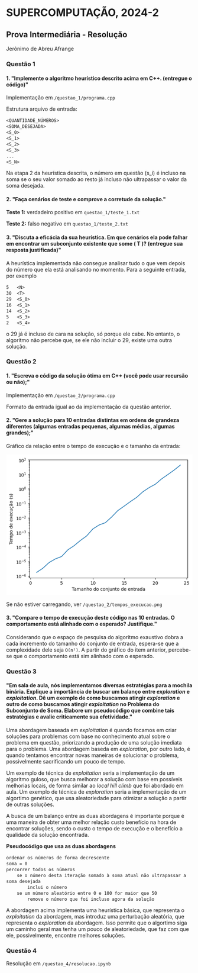 # SUPERCOMPUTAÇÃO, 2024-2

## Prova Intermediária - Resolução

Jerônimo de Abreu Afrange

### Questão 1

#### 1. "Implemente o algoritmo heurístico descrito acima em C++. (entregue o código)"

Implementação em `/questao_1/programa.cpp`

Estrutura arquivo de entrada:

    <QUANTIDADE_NÚMEROS>
    <SOMA_DESEJADA>
    <S_0>
    <S_1>
    <S_2>
    <S_3>
    ...
    <S_N>

Na etapa 2 da heurística descrita, o número em questão (s_i) é incluso na soma se o seu valor somado ao resto já incluso não ultrapassar o valor da soma desejada.

#### 2. "Faça cenários de teste e comprove a corretude da solução."

**Teste 1:** verdadeiro positivo em `questao_1/teste_1.txt`

**Teste 2:** falso negativo em `questao_1/teste_2.txt`

#### 3. "Discuta a eficácia da sua heurística. Em que cenários ela pode falhar em encontrar um subconjunto existente que some \( T \)? (entregue sua resposta justificada)"

A heurística implementada não consegue analisar tudo o que vem depois do número que ela está analisando no momento. Para a seguinte entrada, por exemplo

    5   <N>
    30  <T>
    29  <S_0>
    16  <S_1>
    14  <S_2>
    5   <S_3>
    2   <S_4>

o 29 já é incluso de cara na solução, só porque ele cabe. No entanto, o algoritmo não percebe que, se ele não incluir o 29, existe uma outra solução.

### Questão 2

#### 1. "Escreva o código da solução ótima em C++ (você pode usar recursão ou não);"

Implementação em `/questao_2/programa.cpp`

Formato da entrada igual ao da implementação da questão anterior.

#### 2. "Gere a solução para 10 entradas distintas em ordens de grandeza diferentes (algumas entradas pequenas, algumas médias, algumas grandes);"

Gráfico da relação entre o tempo de execução e o tamanho da entrada:

![Tempos de execução](questao_2/tempos_execucao.png)

Se não estiver carregando, ver `/questao_2/tempos_execucao.png`

#### 3. "Compare o tempo de execução deste código nas 10 entradas. O comportamento está alinhado com o esperado? Justifique."

Considerando que o espaço de pesquisa do algoritmo exaustivo dobra a cada incremento do tamanho do conjunto de entrada, espera-se que a complexidade dele seja `O(n²)`. A partir do gráfico do item anterior, percebe-se que o comportamento está sim alinhado com o esperado.

### Questão 3

#### "Em sala de aula, nós implementamos diversas estratégias para a mochila binária. Explique a importância de buscar um balanço entre _exploration_ e _exploitation_. Dê um exemplo de como buscamos atingir _exploration_ e outro de como buscamos atingir _exploitation_ no Problema do Subconjunto de Soma. Elabore um pseudocódigo que combine tais estratégias e avalie criticamente sua efetividade."

Uma abordagem baseada em _exploitation_ é quando focamos em criar soluções para problemas com base no conhecimento atual sobre o problema em questão, priorizando a produção de uma solução imediata para o problema. Uma abordagem baseda em _exploration_, por outro lado, é quando tentamos encontrar novas maneiras de solucionar o problema, possivelmente sacrificando um pouco de tempo.

Um exemplo de técnica de _exploitation_ seria a implementação de um algoritmo guloso, que busca melhorar a solução com base em possíveis melhorias locais, de forma similar ao _local hill climb_ que foi abordado em aula. Um exemplo de técnica de _exploration_ seria a implementação de um algortimo genético, que usa aleatoriedade para otimizar a solução a partir de outras soluções.

A busca de um balanço entre as duas abordagens é importante porque é uma maneira de obter uma melhor relação custo benefício na hora de encontrar soluções, sendo o custo o tempo de execução e o benefício a qualidade da solução encontrada.

**Pseudocódigo que usa as duas abordagens**

    ordenar os números de forma decrescente
    soma = 0
    percorrer todos os números
        se o número desta iteração somado à soma atual não ultrapassar a soma desejada
            inclui o número
        se um número aleatório entre 0 e 100 for maior que 50
            remove o número que foi incluso agora da solução

A abordagem acima implementa uma heurística básica, que representa o _exploitation_ da abordagem, mas introduz uma perturbação aleatória, que representa o _exploration_ da abordagem. Isso permite que o algortimo siga um caminho geral mas tenha um pouco de aleatoriedade, que faz com que ele, possivelmente, encontre melhores soluções.

### Questão 4

Resolução em `/questao_4/resolucao.ipynb`
